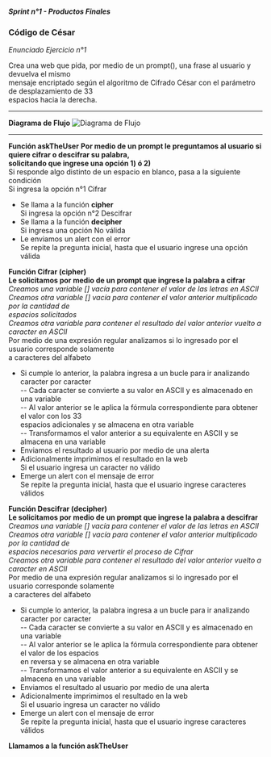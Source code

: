 ##### Sprint n°1 - Productos Finales 
### Código de César  
*Enunciado Ejercicio n°1*

Crea una web que pida, por medio de un prompt(), una frase al usuario y devuelva el mismo  
mensaje encriptado según el algoritmo de Cifrado César con el parámetro de desplazamiento de 33  
espacios hacia la derecha.

------------------------- 

**Diagrama de Flujo**
![Diagrama de Flujo](https://github.com/J0ssy/caesar-cipher/blob/master/Diagrama%20de%20Flujo%20Cifrado%20C%C3%A9sar.jpg)   

------------------------- 

**Función askTheUser** 
**Por medio de un prompt le preguntamos al usuario si quiere cifrar o descifrar su palabra,**    
**solicitando que ingrese una opción 1) ó 2)**    
Si responde algo distinto de un espacio en blanco, pasa a la siguiente condición   
Si ingresa la opción n°1 Cifrar    
- Se llama a la función **cipher**    
Si ingresa la opción n°2 Descifrar  
- Se llama a la función **decipher**  
Si ingresa una opción No válida  
- Le enviamos un alert con el error  
Se repite la pregunta inicial, hasta que el usuario ingrese una opción válida

**Función Cifrar (cipher)**   
**Le solicitamos por medio de un prompt que ingrese la palabra a cifrar**  
*Creamos una variable [] vacía para contener el valor de las letras en ASCII*  
*Creamos otra variable [] vacía para contener el valor anterior multiplicado por la cantidad de*  
*espacios solicitados*    
*Creamos otra variable para contener el resultado del valor anterior vuelto a caracter en ASCII*  
Por medio de una expresión regular analizamos si lo ingresado por el usuario corresponde solamente  
a caracteres del alfabeto  
- Si cumple lo anterior, la palabra ingresa a un bucle para ir analizando caracter por caracter  
-- Cada caracter se convierte a su valor en ASCII y es almacenado en una variable    
-- Al valor anterior se le aplica la fórmula correspondiente para obtener el valor con los 33  
espacios adicionales y se almacena en otra variable     
-- Transformamos el valor anterior a su equivalente en ASCII y se almacena en una variable  
- Enviamos el resultado al usuario por medio de una alerta  
- Adicionalmente imprimimos el resultado en la web  
Si el usuario ingresa un caracter no válido  
- Emerge un alert con el mensaje de error  
Se repite la pregunta inicial, hasta que el usuario ingrese caracteres válidos

**Función Descifrar (decipher)**   
**Le solicitamos por medio de un prompt que ingrese la palabra a descifrar**  
*Creamos una variable [] vacía para contener el valor de las letras en ASCII*  
*Creamos otra variable [] vacía para contener el valor anterior multiplicado por la cantidad de*  
*espacios necesarios para ververtir el proceso de Cifrar*        
*Creamos otra variable para contener el resultado del valor anterior vuelto a caracter en ASCII*  
Por medio de una expresión regular analizamos si lo ingresado por el usuario corresponde solamente  
a caracteres del alfabeto    
- Si cumple lo anterior, la palabra ingresa a un bucle para ir analizando caracter por caracter  
-- Cada caracter se convierte a su valor en ASCII y es almacenado en una variable    
-- Al valor anterior se le aplica la fórmula correspondiente para obtener el valor de los espacios  
en reversa y se almacena en otra variable      
-- Transformamos el valor anterior a su equivalente en ASCII y se almacena en una variable  
- Enviamos el resultado al usuario por medio de una alerta  
- Adicionalmente imprimimos el resultado en la web  
Si el usuario ingresa un caracter no válido  
- Emerge un alert con el mensaje de error  
Se repite la pregunta inicial, hasta que el usuario ingrese caracteres válidos

**Llamamos a la función askTheUser**




